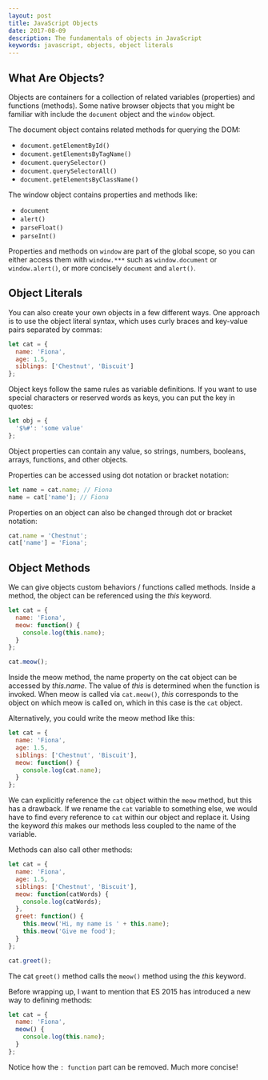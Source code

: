 ```yaml
---
layout: post
title: JavaScript Objects
date: 2017-08-09
description: The fundamentals of objects in JavaScript
keywords: javascript, objects, object literals
---
```


## What Are Objects?

Objects are containers for a collection of related variables (properties) and functions (methods). Some native browser objects that you might be familiar with include the `document` object and the `window` object.

The document object contains related methods for querying the DOM:

* `document.getElementById()`
* `document.getElementsByTagName()`
* `document.querySelector()`
* `document.querySelectorAll()`
* `document.getElementsByClassName()`

The window object contains properties and methods like:

* `document`
* `alert()`
* `parseFloat()`
* `parseInt()`

Properties and methods on `window` are part of the global scope, so you can either access them with `window.***` such as `window.document` or `window.alert()`, or more concisely `document` and `alert()`.

## Object Literals

You can also create your own objects in a few different ways. One approach is to use the object literal syntax, which uses curly braces and key-value pairs separated by commas:

```js
let cat = {
  name: 'Fiona',
  age: 1.5,
  siblings: ['Chestnut', 'Biscuit']
};
```

Object keys follow the same rules as variable definitions. If you want to use special characters or reserved words as keys, you can put the key in quotes:

```js
let obj = {
  '$%#': 'some value'
};
```

Object properties can contain any value, so strings, numbers, booleans, arrays, functions, and other objects.

Properties can be accessed using dot notation or bracket notation:

```js
let name = cat.name; // Fiona
name = cat['name']; // Fiona
```

Properties on an object can also be changed through dot or bracket notation:

```js
cat.name = 'Chestnut';
cat['name'] = 'Fiona';
```

## Object Methods

We can give objects custom behaviors / functions called methods. Inside a method, the object can be referenced using the _this_ keyword.

```js
let cat = {
  name: 'Fiona',
  meow: function() {
    console.log(this.name);
  }
};

cat.meow();
```

Inside the meow method, the name property on the cat object can be accessed by _this.name_. The value of _this_ is determined when the function is invoked. When meow is called via `cat.meow()`, _this_ corresponds to the object on which meow is called on, which in this case is the `cat` object.

Alternatively, you could write the meow method like this:

```js
let cat = {
  name: 'Fiona',
  age: 1.5,
  siblings: ['Chestnut', 'Biscuit'],
  meow: function() {
    console.log(cat.name);
  }
};
```

We can explicitly reference the `cat` object within the `meow` method, but this has a drawback. If we rename the `cat` variable to something else, we would have to find every reference to `cat` within our object and replace it. Using the keyword _this_ makes our methods less coupled to the name of the variable.

Methods can also call other methods:

```js
let cat = {
  name: 'Fiona',
  age: 1.5,
  siblings: ['Chestnut', 'Biscuit'],
  meow: function(catWords) {
    console.log(catWords);
  },
  greet: function() {
    this.meow('Hi, my name is ' + this.name);
    this.meow('Give me food');
  }
};

cat.greet();
```

The cat `greet()` method calls the `meow()` method using the _this_ keyword.

Before wrapping up, I want to mention that ES 2015 has introduced a new way to defining methods:

```js
let cat = {
  name: 'Fiona',
  meow() {
    console.log(this.name);
  }
};
```

Notice how the `: function` part can be removed. Much more concise!
